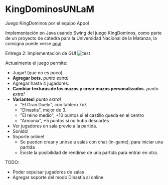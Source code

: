# KingDominosUNLaM
Juego KingDominos por el equipo Appol

Implementación en Java usando Swing del juego KingDominos, como parte de un proyecto de cátedra para la Universidad Nacional de la Matanza, la consigna puede
verse [aquí](https://github.com/programacion-avanzada/2021a/blob/main/consigna/README.md)

Entrega 2: Implementación de GUI
![test](https://user-images.githubusercontent.com/17636012/122933176-c322b280-d344-11eb-9b2e-846911e582dc.png)

Actualmente el juego permite:
* Jugar! (que no es poco).
* <b>Agregar bots.</b> <i>punto extra!</i>
* Agregar hasta 4 jugadores.
* <b>Cambiar texturas de los mazos y crear mazos personalizados.</b> <i>punto extra!</i>
* <b>Variantes!</b> <i>punto extra!</i>
  * "El Gran Duelo", con tablero 7x7.
  * "Dinastia", mejor de 3.
  * "El reino medio", +10 puntos si el castillo queda en el centro
  * "Armonia", +5 puntos si no hubo descartes 
* Ver jugadores en sala previo a la partida.
* Sonido!
* Soporte online!
  * Se pueden crear y unirse a salas con chat (in-game), para iniciar una partida
  * Existe la posibilidad de rendirse de una partida para entrar en otra.

TODO:
* Poder expulsar jugadores de salas
* Agregar soporte del modo Dinastía al online
